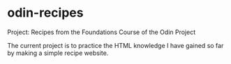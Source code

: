 # odin-recipes
Project: Recipes from the Foundations Course of the Odin Project

The current project is to practice the HTML knowledge I have gained so far by making a simple recipe website.